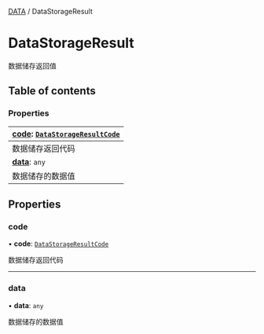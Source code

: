 [DATA](../groups/DATA.DATA.md) / DataStorageResult

# DataStorageResult <Badge type="tip" text="Interface" /> <Score text="DataStorageResult" />

数据储存返回值

## Table of contents

### Properties <Score text="Properties" /> 
| **[code](mw.DataStorageResult.md#code)**: [`DataStorageResultCode`](../enums/mw.DataStorageResultCode.md)  |
| :-----|
| 数据储存返回代码|
| **[data](mw.DataStorageResult.md#data)**: `any`  |
| 数据储存的数据值|

## Properties

### code <Score text="code" /> 

• **code**: [`DataStorageResultCode`](../enums/mw.DataStorageResultCode.md)

数据储存返回代码

___

### data <Score text="data" /> 

• **data**: `any`

数据储存的数据值
